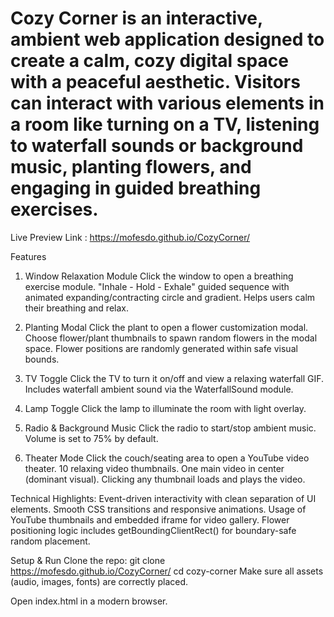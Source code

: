 # Cozy Corner is an interactive, ambient web application designed to create a calm, cozy digital space with a peaceful aesthetic. Visitors can interact with various elements in a room like turning on a TV, listening to waterfall sounds or background music, planting flowers, and engaging in guided breathing exercises.

Live Preview Link : https://mofesdo.github.io/CozyCorner/

Features
1. Window Relaxation Module
Click the window to open a breathing exercise module.
"Inhale - Hold - Exhale" guided sequence with animated expanding/contracting circle and gradient.
Helps users calm their breathing and relax.

2. Planting Modal
Click the plant to open a flower customization modal.
Choose flower/plant thumbnails to spawn random flowers in the modal space.
Flower positions are randomly generated within safe visual bounds.

3. TV Toggle
Click the TV to turn it on/off and view a relaxing waterfall GIF.
Includes waterfall ambient sound via the WaterfallSound module.

4. Lamp Toggle
Click the lamp to illuminate the room with light overlay.

5. Radio & Background Music
Click the radio to start/stop ambient music.
Volume is set to 75% by default.

6. Theater Mode
Click the couch/seating area to open a YouTube video theater.
10 relaxing video thumbnails.
One main video in center (dominant visual).
Clicking any thumbnail loads and plays the video.

Technical Highlights:
Event-driven interactivity with clean separation of UI elements.
Smooth CSS transitions and responsive animations.
Usage of YouTube thumbnails and embedded iframe for video gallery.
Flower positioning logic includes getBoundingClientRect() for boundary-safe random placement.

Setup & Run
Clone the repo:
git clone https://mofesdo.github.io/CozyCorner/
cd cozy-corner
Make sure all assets (audio, images, fonts) are correctly placed.

Open index.html in a modern browser.

